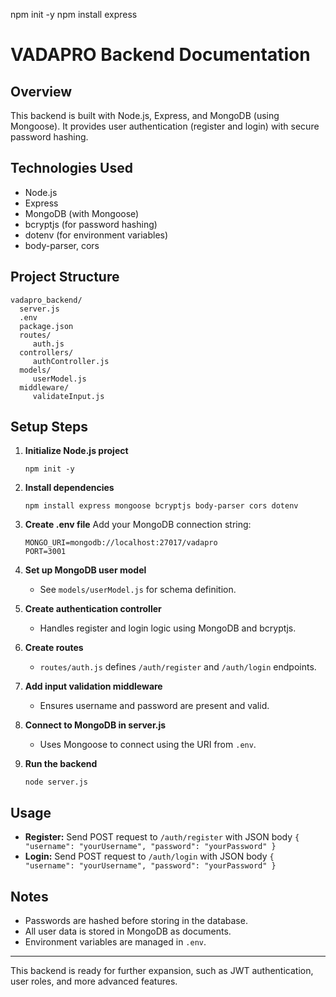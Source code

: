 npm init -y
npm install express

# VADAPRO Backend Documentation

## Overview
This backend is built with Node.js, Express, and MongoDB (using Mongoose). It provides user authentication (register and login) with secure password hashing.

## Technologies Used
- Node.js
- Express
- MongoDB (with Mongoose)
- bcryptjs (for password hashing)
- dotenv (for environment variables)
- body-parser, cors

## Project Structure

```
vadapro_backend/
  server.js
  .env
  package.json
  routes/
	 auth.js
  controllers/
	 authController.js
  models/
	 userModel.js
  middleware/
	 validateInput.js
```

## Setup Steps

1. **Initialize Node.js project**
	```
	npm init -y
	```

2. **Install dependencies**
	```
	npm install express mongoose bcryptjs body-parser cors dotenv
	```

3. **Create .env file**
	Add your MongoDB connection string:
	```
	MONGO_URI=mongodb://localhost:27017/vadapro
	PORT=3001
	```

4. **Set up MongoDB user model**
	- See `models/userModel.js` for schema definition.

5. **Create authentication controller**
	- Handles register and login logic using MongoDB and bcryptjs.

6. **Create routes**
	- `routes/auth.js` defines `/auth/register` and `/auth/login` endpoints.

7. **Add input validation middleware**
	- Ensures username and password are present and valid.

8. **Connect to MongoDB in server.js**
	- Uses Mongoose to connect using the URI from `.env`.

9. **Run the backend**
	```
	node server.js
	```

## Usage

- **Register:** Send POST request to `/auth/register` with JSON body `{ "username": "yourUsername", "password": "yourPassword" }`
- **Login:** Send POST request to `/auth/login` with JSON body `{ "username": "yourUsername", "password": "yourPassword" }`

## Notes
- Passwords are hashed before storing in the database.
- All user data is stored in MongoDB as documents.
- Environment variables are managed in `.env`.

---
This backend is ready for further expansion, such as JWT authentication, user roles, and more advanced features.
